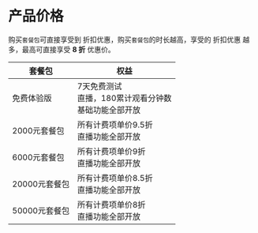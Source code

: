 # 产品价格

购买`套餐包`可直接享受到 折扣优惠，购买`套餐包`的时长越高，享受的 折扣优惠 越多，最高可直接享受 **8 折** 优惠价。    

|套餐包| 权益|
| - | - |
|免费体验版|7天免费测试<br>直播，180累计观看分钟数<br>基础功能全部开放|
|2000元套餐包| 所有计费项单价9.5折<br>直播功能全部开放|
|6000元套餐包| 所有计费项单价9折<br>直播功能全部开放|
|20000元套餐包| 所有计费项单价8.5折<br>直播功能全部开放|
|50000元套餐包| 所有计费项单价8折<br>直播功能全部开放|

